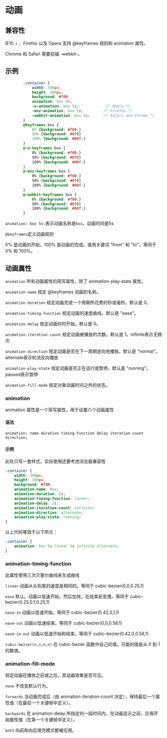 # 动画

## 兼容性

IE10 + 、Firefox 以及 Opera 支持 @keyframes 规则和 animation 属性。

Chrome 和 Safari 需要前缀 -webkit-。

## 示例
```css
        .container {
            width: 300px;
            height: 300px;
            background: #f00;
            animation: box 5s;
            -o-animation: box 5s;            /* Opera */
            -moz-animation: box 5s;         /* Firefox */
            -webkit-animation: box 5s;      /* Safari and Chrome */
        }
        @keyframes box {
            0% {background: #f00;}
            50% {background: #0f0}
            100% {background: #00f;}
        }
        @-o-keyframes box {              
            0% {background: #f00;}
            50% {background: #0f0}
            100% {background: #00f;}
        }
        @-moz-keyframes box {            
            0% {background: #f00;}
            50% {background: #0f0}
            100% {background: #00f;}
        }
        @-webkit-keyframes box {        
            0% {background: #f00;}
            50% {background: #0f0}
            100% {background: #00f;}
        }
```

`animation: box 5s;`表示动画名称是`box`，动画时间是5s

`@keyframes`定义动画规则

0% 是动画的开始，100% 是动画的完成。或用关键词 "from" 和 "to"，等同于 0% 和 100%。

## 动画属性

`animation`	所有动画属性的简写属性，除了 animation-play-state 属性。

`animation-name`	规定 @keyframes 动画的名称。

`animation-duration`	规定动画完成一个周期所花费的秒或毫秒。默认是 0。

`animation-timing-function`	规定动画的速度曲线。默认是 "ease"。	

`animation-delay`	规定动画何时开始。默认是 0。

`animation-iteration-count`	规定动画被播放的次数。默认是 1。infinite表示无限次

`animation-direction`	规定动画是否在下一周期逆向地播放。默认是 "normal"。	alternate表示轮流反向播放

`animation-play-state`	规定动画是否正在运行或暂停。默认是 "running"。paused表示暂停

`animation-fill-mode`	规定对象动画时间之外的状态。

### animation
animation 属性是一个简写属性，用于设置六个动画属性

#### 语法
```
animation: name duration timing-function delay iteration-count direction;
```

#### 示例

此处只写一套样式，实际使用还要考虑浏览器兼容性
```css
.container {
    width: 300px;
    height: 300px;
    background: #f00;
    animation-name: box;
    animation-duration: 5s;
    animation-timing-function: linear;
    animation-delay: 2s;
    animation-iteration-count: infinite;   
    animation-direction: alternate;
    animation-play-state: running;
}
```
以上代码等效于以下所示：

```css
.container {
    animation: box 5s linear 2s infinite alternate;
}
```
### animation-timing-function

此属性使用三次贝塞尔曲线来生成曲线

`linear`	动画从头到尾的速度是相同的。等同于 cubic-bezier(0,0,0.25,1)

`ease`	默认。动画以低速开始，然后加快，在结束前变慢。等同于 cubic-bezier(0.25,0.1,0.25,1)

`ease-in`	动画以低速开始。等同于 cubic-bezier(0.42,0,1,1)

`ease-out`	动画以低速结束。等同于 cubic-bezier(0,0,0.58,1)

`ease-in-out`	动画以低速开始和结束。等同于 cubic-bezier(0.42,0,0.58,1)

`cubic-bezier(n,n,n,n)`	在 cubic-bezier 函数中自己的值。可能的值是从 0 到 1 的数值。

### animation-fill-mode

规定动画在播放之前或之后，其动画效果是否可见。

`none`	不改变默认行为。

`forwards`	当动画完成后（由 animation-iteration-count 决定），保持最后一个属性值（在最后一个关键帧中定义）。

`backwards`	在 animation-delay 所指定的一段时间内，在动画显示之前，应用开始属性值（在第一个关键帧中定义）。

`both`	向前和向后填充模式都被应用。